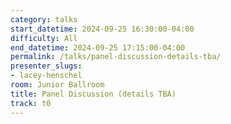 ```yaml
---
category: talks
start_datetime: 2024-09-25 16:30:00-04:00
difficulty: All
end_datetime: 2024-09-25 17:15:00-04:00
permalink: /talks/panel-discussion-details-tba/
presenter_slugs:
- lacey-henschel
room: Junior Ballroom
title: Panel Discussion (details TBA)
track: t0
---
```

